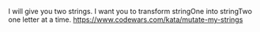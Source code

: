 I will give you two strings. I want you to transform stringOne into stringTwo one letter at a time.
https://www.codewars.com/kata/mutate-my-strings